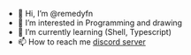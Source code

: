 - 👋 Hi, I’m @remedyfn
- 👀 I’m interested in Programming and drawing
- 🌱 I’m currently learning (Shell, Typescript)
- 📫 How to reach me [discord server](https://discord.gg/2UDe92QxVx)

<!---
remedyfn/remedyfn is a ✨ special ✨ repository because its `README.md` (this file) appears on your GitHub profile.
You can click the Preview link to take a look at your changes.
--->
